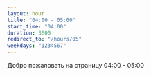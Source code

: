 ```yaml
---
layout: hour
title: "04:00 - 05:00"
start_time: "04:00"
duration: 3600
redirect_to: "/hours/05"
weekdays: "1234567"
---
```


<!-- Содержимое для отображения в 04:00 - 05:00 -->
<p>Добро пожаловать на страницу 04:00 - 05:00</p>
